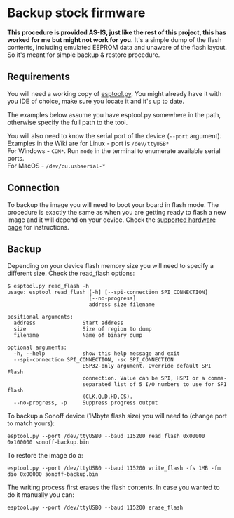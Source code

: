 # Backup stock firmware

**This procedure is provided AS-IS, just like the rest of this project, this has worked for me but might not work for you**. It's a simple dump of the flash contents, including emulated EEPROM data and unaware of the flash layout. So it's meant for simple backup & restore procedure.

## Requirements

You will need a working copy of [esptool.py](https://github.com/espressif/esptool). You might already have it with you IDE of choice, make sure you locate it and it's up to date.

The examples below assume you have esptool.py somewhere in the path, otherwise specify the full path to the tool.

You will also need to know the serial port of the device (`--port` argument).  
Examples in the Wiki are for Linux - port is `/dev/ttyUSB*`  
For Windows - `COM*`. Run `mode` in the terminal to enumerate available serial ports.  
For MacOS - `/dev/cu.usbserial-*`

## Connection

To backup the image you will need to boot your board in flash mode. The procedure is exactly the same as when you are getting ready to flash a new image and it will depend on your device. Check the [supported hardware page](https://github.com/xoseperez/espurna/wiki/Hardware) for instructions.

## Backup

Depending on your device flash memory size you will need to specify a different size. Check the read_flash options:

```
$ esptool.py read_flash -h
usage: esptool read_flash [-h] [--spi-connection SPI_CONNECTION]
                          [--no-progress]
                          address size filename

positional arguments:
  address               Start address
  size                  Size of region to dump
  filename              Name of binary dump

optional arguments:
  -h, --help            show this help message and exit
  --spi-connection SPI_CONNECTION, -sc SPI_CONNECTION
                        ESP32-only argument. Override default SPI Flash
                        connection. Value can be SPI, HSPI or a comma-
                        separated list of 5 I/O numbers to use for SPI flash
                        (CLK,Q,D,HD,CS).
  --no-progress, -p     Suppress progress output
```

To backup a Sonoff device (1Mbyte flash size) you will need to (change port to match yours):

```
esptool.py --port /dev/ttyUSB0 --baud 115200 read_flash 0x00000 0x100000 sonoff-backup.bin
```

To restore the image do a:

```
esptool.py --port /dev/ttyUSB0 --baud 115200 write_flash -fs 1MB -fm dio 0x00000 sonoff-backup.bin
```

The writing process first erases the flash contents. In case you wanted to do it manually you can:

```
esptool.py --port /dev/ttyUSB0 --baud 115200 erase_flash
```
